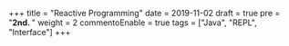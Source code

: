 +++
title = "Reactive Programming"
date = 2019-11-02
draft = true
pre = "<b>2nd. </b>"
weight = 2
commentoEnable = true
tags = ["Java", "REPL", "Interface"]
+++
